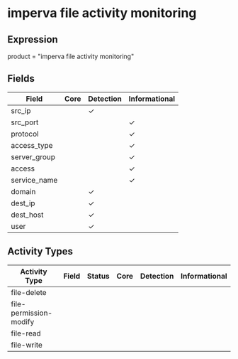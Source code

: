 imperva file activity monitoring
================================

Expression
----------

product = "imperva file activity monitoring"

Fields
------

| Field        | Core | Detection | Informational |
| ------------ | ---- | --------- | ------------- |
| src_ip       |      | &#10003;  |               |
| src_port     |      |           | &#10003;      |
| protocol     |      |           | &#10003;      |
| access_type  |      |           | &#10003;      |
| server_group |      |           | &#10003;      |
| access       |      |           | &#10003;      |
| service_name |      |           | &#10003;      |
| domain       |      | &#10003;  |               |
| dest_ip      |      | &#10003;  |               |
| dest_host    |      | &#10003;  |               |
| user         |      | &#10003;  |               |

Activity Types
--------------

| Activity Type          | Field | Status | Core | Detection | Informational |
| ---------------------- | ----- | ------ | ---- | --------- | ------------- |
| file-delete            |       |        |      |           |               |
| file-permission-modify |       |        |      |           |               |
| file-read              |       |        |      |           |               |
| file-write             |       |        |      |           |               |

